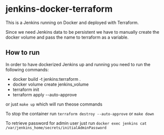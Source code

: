 # jenkins-docker-terraform
This is a Jenkins running on Docker and deployed with Terraform. 

Since we need Jenkins data to be persistent we have to manually create the docker volume and pass the name to terraform as a variable.

## How to run
In order to have dockerized Jenkins up and running you need to run the following commands:
- docker build -t jenkins:terraform .
- docker volume create jenkins_volume
- terraform init
- terraform apply --auto-approve

or just `make up` which will run theose commands

To stop the container run `terraform destroy --auto-approve` or `make down`

To retrieve password for admin user just run `docker exec jenkins cat /var/jenkins_home/secrets/initialAdminPassword`
